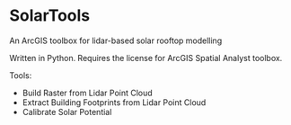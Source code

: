 # SolarTools
An ArcGIS toolbox for lidar-based solar rooftop modelling

Written in Python.
Requires the license for ArcGIS Spatial Analyst toolbox.

Tools:
- Build Raster from Lidar Point Cloud
- Extract Building Footprints from Lidar Point Cloud
- Calibrate Solar Potential
